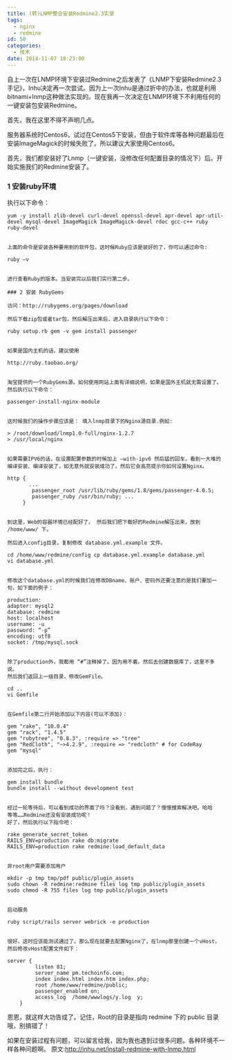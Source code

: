 ```yaml
---
title: (转)LNMP整合安装Redmine2.3实录
tags:
  - nginx
  - redmine
id: 50
categories:
  - 技术
date: 2014-11-07 18:23:00
---
```


自上一次在LNMP环境下安装过Redmine之后发表了《LNMP下安装Redmine2.3手记》，Inhu决定再一次尝试。因为上一次Inhu是通过折中的办法，也就是利用bitnami+lnmp这种做法实现的。现在我再一次决定在LNMP环境下不利用任何的一键安装包安装Redmine。

首先，我在这里不得不声明几点。

服务器系统时Centos6，试过在Centos5下安装，但由于软件库等各种问题最后在安装ImageMagick的时候失败了。所以建议大家使用Centos6。

首先，我们都安装好了Lnmp（一键安装，没修改任何配置目录的情况下）后。开始实施我们的Redmine安装了。

### 1 安装ruby环境

执行以下命令：

    yum -y install zlib-devel curl-devel openssl-devel apr-devel apr-util-devel mysql-devel ImageMagick ImageMagick-devel rdoc gcc-c++ ruby ruby-devel 
    

    上面的命令是安装各种要用到的软件包，这时候Ruby应该是装好的了，你可以通过命令:

    ruby –v 
    

    进行查看Ruby的版本。当安装完以后我们实行第二步。

    ### 2 安装 RubyGems

    访问：http://rubygems.org/pages/download

    然后下载zip包或者tar包，然后解压出来后，进入目录执行以下命令：

    ruby setup.rb gem -v gem install passenger
    

    如果是国内主机的话，建议使用

    http://ruby.taobao.org/
    

    淘宝提供的一个RubyGems源。如何使用网站上面有详细说明，如果是国外主机就无需设置了。 然后执行以下命令：

    passenger-install-nginx-module
    

    这时候我们的操作步骤应该是： 填入lnmp目录下的Nginx源目录.例如:

    > /root/download/lnmp1.0-full/nginx-1.2.7
    > /usr/local/nginx 
    

    如果需要IPV6的话，在设置配置参数的时候加上 –with-ipv6 然后猛的回车，看到一大堆的编译安装、编译安装了，如无意外就安装成功了。然后它会高亮提示你如何设置Nginx。

    http {
           ...
            passenger_root /usr/lib/ruby/gems/1.8/gems/passenger-4.0.5; 
            passenger_ruby /usr/bin/ruby; ... 
         }
    

    到这里，Web的容器环境已经配好了。 然后我们把下载好的Redmine解压出来，放到 /home/www/ 下。

    然后进入config目录，复制修改 database.yml.example 文件。

    cd /home/www/redmine/config cp database.yml.example database.yml
    vi database.yml
    

    修改这个database.yml的时候我们在修改DBname、账户、密码外还要注意的是我们要加一句，如下面的例子：

    production:
    adapter: mysql2
    database: redmine
    host: localhost
    username: -u
    password: “-p”
    encoding: utf8
    socket: /tmp/mysql.sock
    

    除了production外，我都用 “#”注释掉了。因为用不着。然后去创建数据库了，这里不多说。
    然后我们返回上一级目录，修改GemFile。

    cd ..
    vi Gemfile
    

    在Gemfile第二行开始添加以下内容(可以不添加)：

    gem "rake", "10.0.4"
    gem "rack", "1.4.5"
    gem "rubytree", "0.8.3", :require => "tree"
    gem "RedCloth", "~>4.2.9", :require => "redcloth" # for CodeRay    
    gem "mysql"
    

    添加完之后，执行：

    gem install bundle
    bundle install --without development test
    

    经过一轮等待后，可以看到成功的界面了吗？没看到，遇到问题了？慢慢搜索解决吧。哈哈
    等等……Redmine还没有安装成功呢！
    好了，然后执行以下指令吧：

    rake generate_secret_token
    RAILS_ENV=production rake db:migrate
    RAILS_ENV=production rake redmine:load_default_data
    

    非root用户需要添加用户

    mkdir -p tmp tmp/pdf public/plugin_assets
    sudo chown -R redmine:redmine files log tmp public/plugin_assets
    sudo chmod -R 755 files log tmp public/plugin_assets
    

    启动服务

    ruby script/rails server webrick -e production
    

    很好，这时应该能测试通过了。那么现在就要去配置Nginx了，在lnmp那里创建一个vHost，然后修改vHost配置文件如下：

    server {
             listen 81;
             server_name pm.techoinfo.com;
             index index.html index.htm index.php;
             root /home/www/redmine/public;
             passenger_enabled on;
             access_log  /home/wwwlogs/y.log  y;
        }

恩恩，就这样大功告成了。记住，Root的目录是指向 redmine 下的 public 目录哦，别搞错了！

如果在安装过程有问题，可以留言给我，因为我也遇到过很多问题。各种环境不一样各种问题啊。
原文:http://inhu.net/install-redmine-with-lnmp.html

